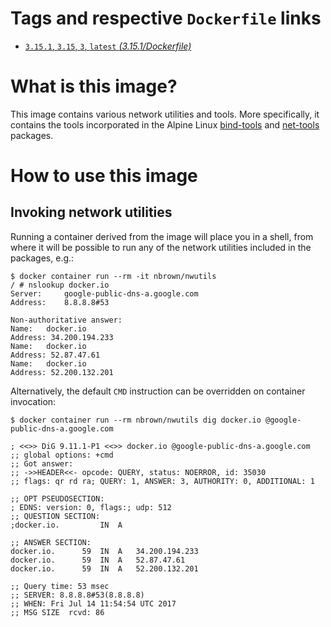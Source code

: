 # Tags and respective `Dockerfile` links

- [`3.15.1`, `3.15`, `3`, `latest` *(3.15.1/Dockerfile)*](https://github.com/nbrownuk/docker-nwutils/blob/master/Dockerfile)

# What is this image?

This image contains various network utilities and tools. More specifically, it contains the tools incorporated in the Alpine Linux [bind-tools](https://pkgs.alpinelinux.org/contents?branch=edge&name=bind-tools&arch=x86_64&repo=main) and [net-tools](https://pkgs.alpinelinux.org/contents?branch=v3.6&name=net-tools&arch=x86_64&repo=main) packages.

# How to use this image

## Invoking network utilities

Running a container derived from the image will place you in a shell, from where it will be possible to run any of the network utilities included in the packages, e.g.:

```
$ docker container run --rm -it nbrown/nwutils
/ # nslookup docker.io
Server:		google-public-dns-a.google.com
Address:	8.8.8.8#53

Non-authoritative answer:
Name:	docker.io
Address: 34.200.194.233
Name:	docker.io
Address: 52.87.47.61
Name:	docker.io
Address: 52.200.132.201
```

Alternatively, the default `CMD` instruction can be overridden on container invocation:

```
$ docker container run --rm nbrown/nwutils dig docker.io @google-public-dns-a.google.com

; <<>> DiG 9.11.1-P1 <<>> docker.io @google-public-dns-a.google.com
;; global options: +cmd
;; Got answer:
;; ->>HEADER<<- opcode: QUERY, status: NOERROR, id: 35030
;; flags: qr rd ra; QUERY: 1, ANSWER: 3, AUTHORITY: 0, ADDITIONAL: 1

;; OPT PSEUDOSECTION:
; EDNS: version: 0, flags:; udp: 512
;; QUESTION SECTION:
;docker.io.			IN	A

;; ANSWER SECTION:
docker.io.		59	IN	A	34.200.194.233
docker.io.		59	IN	A	52.87.47.61
docker.io.		59	IN	A	52.200.132.201

;; Query time: 53 msec
;; SERVER: 8.8.8.8#53(8.8.8.8)
;; WHEN: Fri Jul 14 11:54:54 UTC 2017
;; MSG SIZE  rcvd: 86
```
